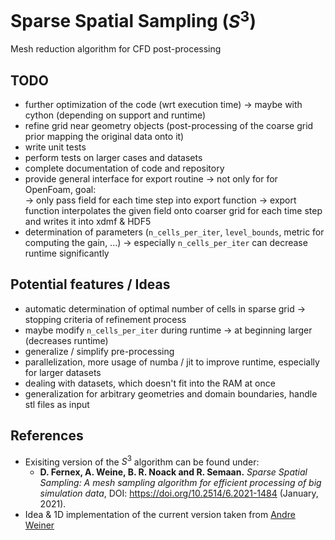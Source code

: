 # Sparse Spatial Sampling ($S^3$)
Mesh reduction algorithm for CFD post-processing

## TODO
- further optimization of the code (wrt execution time) -> maybe with cython (depending on support and runtime)
- refine grid near geometry objects (post-processing of the coarse grid prior mapping the original data onto it)
- write unit tests
- perform tests on larger cases and datasets
- complete documentation of code and repository
- provide general interface for export routine -> not only for for OpenFoam, goal:  
  -> only pass field for each time step into export function
  -> export function interpolates the given field onto coarser grid for each time step and writes it into xdmf & HDF5
- determination of parameters (`n_cells_per_iter`, `level_bounds`, metric for computing the gain, ...) -> especially 
`n_cells_per_iter` can decrease runtime significantly

## Potential features / Ideas
- automatic determination of optimal number of cells in sparse grid -> stopping criteria of refinement process
- maybe modify `n_cells_per_iter` during runtime -> at beginning larger (decreases runtime)
- generalize / simplify pre-processing
- parallelization, more usage of numba / jit to improve runtime, especially for larger datasets
- dealing with datasets, which doesn't fit into the RAM at once
- generalization for arbitrary geometries and domain boundaries, handle stl files as input

## References
- Exisiting version of the $S^3$ algorithm can be found under: 
  - **D. Fernex, A. Weine, B. R. Noack and R. Semaan.** *Sparse Spatial Sampling: A mesh sampling algorithm for efficient 
  processing of big simulation data*, DOI: https://doi.org/10.2514/6.2021-1484 (January, 2021).
- Idea & 1D implementation of the current version taken from [Andre Weiner](https://github.com/AndreWeiner)
